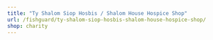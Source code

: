 ```yaml
---
title: "Ty Shalom Siop Hosbis / Shalom House Hospice Shop"
url: /fishguard/ty-shalom-siop-hosbis-shalom-house-hospice-shop/
shop: charity
---
```

